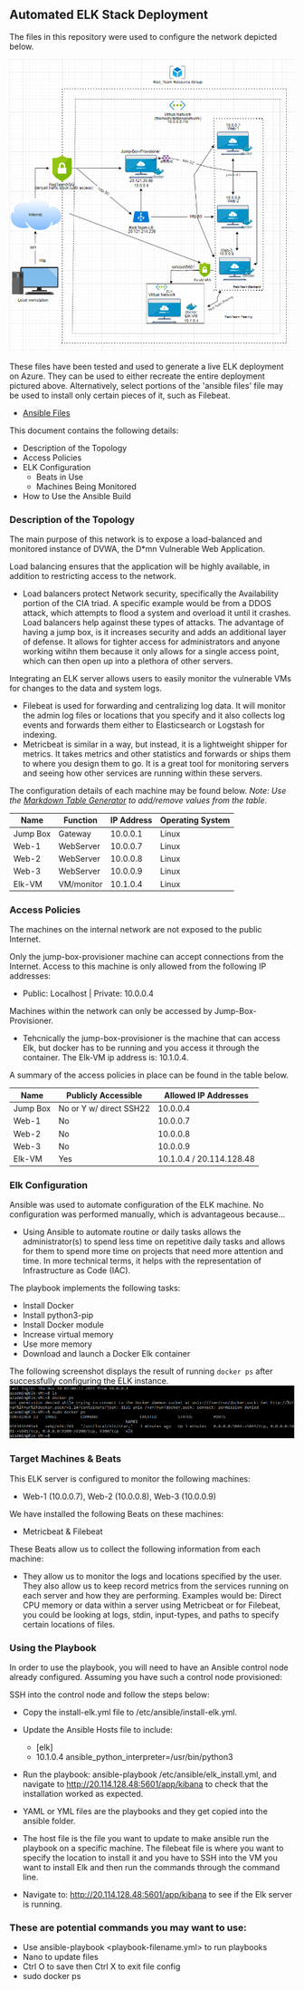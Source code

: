 ## Automated ELK Stack Deployment

The files in this repository were used to configure the network depicted below.

![Project Network Diagram](https://github.com/alexsemp/Cyber-Project-1/blob/main/Diagrams/network%20diagram%20(project).PNG)

These files have been tested and used to generate a live ELK deployment on Azure. They can be used to either recreate the entire deployment pictured above. Alternatively, select portions of the 'ansible files' file may be used to install only certain pieces of it, such as Filebeat.

  - [Ansible Files](https://github.com/alexsemp/Cyber-Project-1/tree/main/ansible%20files)

This document contains the following details:
- Description of the Topology
- Access Policies
- ELK Configuration
  - Beats in Use
  - Machines Being Monitored
- How to Use the Ansible Build


### Description of the Topology

The main purpose of this network is to expose a load-balanced and monitored instance of DVWA, the D*mn Vulnerable Web Application.

Load balancing ensures that the application will be highly available, in addition to restricting access to the network.
- Load balancers protect Network security, specifically the Availability portion of the CIA triad. A specific example would be from a DDOS attack, which attempts to flood a system and overload it until it crashes. Load balancers help against these types of attacks. The advantage of having a jump box, is it increases security and adds an additional layer of defense. It allows for tighter access for administrators and anyone working witihn them because it only allows for a single access point, which can then open up into a plethora of other servers.

Integrating an ELK server allows users to easily monitor the vulnerable VMs for changes to the data and system logs.
- Filebeat is used for forwarding and centralizing log data. It will monitor the admin log files or locations that you specify and it also collects log events and forwards them either to Elasticsearch or Logstash for indexing.
- Metricbeat is similar in a way, but instead, it is a lightweight shipper for metrics. It takes metrics and other statistics and forwards or ships them to where you design them to go. It is a great tool for monitoring servers and seeing how other services are running within these servers.

The configuration details of each machine may be found below.
_Note: Use the [Markdown Table Generator](http://www.tablesgenerator.com/markdown_tables) to add/remove values from the table_.

| Name     | Function  | IP Address | Operating System |
|----------|-----------|------------|------------------|
| Jump Box | Gateway   | 10.0.0.1   | Linux            |
| Web-1    | WebServer | 10.0.0.7   | Linux            |
| Web-2    | WebServer | 10.0.0.8   | Linux            |
| Web-3    | WebServer | 10.0.0.9   | Linux            |
| Elk-VM   | VM/monitor| 10.1.0.4   | Linux            |

### Access Policies

The machines on the internal network are not exposed to the public Internet. 

Only the jump-box-provisioner machine can accept connections from the Internet. Access to this machine is only allowed from the following IP addresses:
- Public: Localhost | Private: 10.0.0.4

Machines within the network can only be accessed by Jump-Box-Provisioner.
- Tehcnically the jump-box-provisioner is the machine that can access Elk, but docker has to be running and you access it through the container. The Elk-VM ip address is: 10.1.0.4.

A summary of the access policies in place can be found in the table below.

| Name     | Publicly Accessible     |  Allowed IP Addresses   |
|----------|------------------------ |-------------------------|
| Jump Box | No or Y w/ direct SSH22 | 10.0.0.4                |
| Web-1    | No                      | 10.0.0.7                |
| Web-2    | No                      | 10.0.0.8                |
| Web-3    | No                      | 10.0.0.9                |
| Elk-VM   | Yes                     | 10.1.0.4 / 20.114.128.48|

### Elk Configuration

Ansible was used to automate configuration of the ELK machine. No configuration was performed manually, which is advantageous because...
- Using Ansible to automate routine or daily tasks allows the administrator(s) to spend less time on repetitive daily tasks and allows for them to spend more time on projects that need more attention and time. In more technical terms, it helps  with the representation of Infrastructure as Code (IAC).

The playbook implements the following tasks:
- Install Docker
- Install python3-pip
- Install Docker module
- Increase virtual memory
- Use more memory
- Download and launch a Docker Elk container

The following screenshot displays the result of running `docker ps` after successfully configuring the ELK instance.
![Docker PS Screenshot](https://github.com/alexsemp/Cyber-Project-1/blob/main/screenshots/761%20SS.PNG)

### Target Machines & Beats
This ELK server is configured to monitor the following machines:
- Web-1 (10.0.0.7), Web-2 (10.0.0.8), Web-3 (10.0.0.9)

We have installed the following Beats on these machines:
- Metricbeat & Filebeat

These Beats allow us to collect the following information from each machine:
- They allow us to monitor the logs and locations specified by the user. They also allow us to keep record metrics from the services running on each server and how they are performing. Examples would be: Direct CPU memory or data within a server using Metricbeat or for Filebeat, you could be looking at logs, stdin, input-types, and paths to specify certain locations of files.

### Using the Playbook
In order to use the playbook, you will need to have an Ansible control node already configured. Assuming you have such a control node provisioned: 

SSH into the control node and follow the steps below:
- Copy the install-elk.yml file to /etc/ansible/install-elk.yml.
- Update the Ansible Hosts file to include: 
  - [elk]
  - 10.1.0.4 ansible_python_interpreter=/usr/bin/python3
- Run the playbook: ansible-playbook /etc/ansible/elk_install.yml, and navigate to http://20.114.128.48:5601/app/kibana to check that the installation worked as expected.

- YAML or YML files are the playbooks and they get copied into the ansible folder.
- The host file is the file you want to update to make ansible run the playbook on a specific machine. The filebeat file is where you want to specify the location to install it and you have to SSH into the VM you want to install Elk and then run the commands through the command line.
- Navigate to: http://20.114.128.48:5601/app/kibana to see if the Elk server is running.

### These are potential commands you may want to use:
- Use ansible-playbook <playbook-filename.yml> to run playbooks
- Nano to update files
- Ctrl O to save then Ctrl X to exit file config
- sudo docker ps
